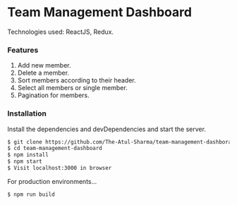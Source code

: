 # Team Management Dashboard

Technologies used: ReactJS, Redux.

### Features
1. Add new member.
2. Delete a member.
3. Sort members according to their header.
4. Select all members or single member.
5. Pagination for members.


### Installation

Install the dependencies and devDependencies and start the server.

```sh
$ git clone https://github.com/The-Atul-Sharma/team-management-dashborad.git
$ cd team-management-dashboard
$ npm install
$ npm start
$ Visit localhost:3000 in browser
```

For production environments...

```sh
$ npm run build
```
